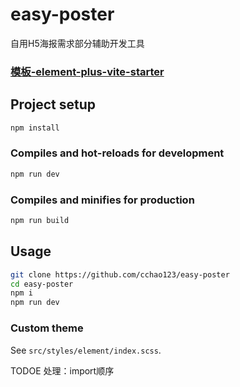 # easy-poster

自用H5海报需求部分辅助开发工具

### [模板-element-plus-vite-starter](https://github.com/element-plus/element-plus-vite-starter)


## Project setup

```bash
npm install
```

### Compiles and hot-reloads for development

```bash
npm run dev
```

### Compiles and minifies for production

```bash
npm run build
```

## Usage

```bash
git clone https://github.com/cchao123/easy-poster
cd easy-poster
npm i
npm run dev
```

### Custom theme

See `src/styles/element/index.scss`.

TODOE 处理：import顺序